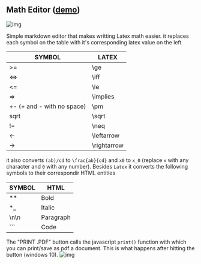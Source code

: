 ## Math Editor ([demo](https://greece4ever.github.io/Math-Editor/))

![img](https://i.imgur.com/F9g7x4R.png)

Simple markdown editor that makes writting Latex math easier. it replaces each symbol on the table with it's corresponding latex value on the left

| SYMBOL | LATEX |
| --- | ----------- |
| >= | \ge |
| <=> |  \iff  |
| <= | \le |
| => | \implies |
| +- (+ and - with no space) | \pm |
| sqrt | \sqrt |
| != | \neq |
| <- | \leftarrow |
| -> | \rightarrow |

it also converts `(ab)/cd` to `\frac{ab}{cd}` and `x0` to `x_0` (replace `x` with any character and `0` with any number). Besides `Latex` it converts the following symbols to their correspondir HTML entities

| SYMBOL | HTML |
| --- | ----------- |
| ** | Bold |
| *_ | Italic |
| \n\n | Paragraph |
| ``` | Code |

The "PRINT .PDF" button calls the javascript `print()` function with which you can print/save as pdf a document. This is what happens after hitting the button (windows 10).
![img](https://i.imgur.com/Dw4BGEe.png)
